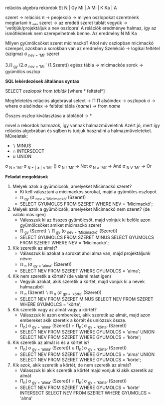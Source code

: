 relációs algebra
rekordok
  St
N | Gy
Mi | A
Mi | K
Ka | A

szeret → relációs 
π → peojekció → milyen oszlopokat szeretnénk megtartani 
π ₙₑᵥ szeret → az eredeti szeret táblát vegyük → 'vetítjük/projektáljuk a nev oszlopra'
A relációk eredménye halmaz, így az ismőtlédések nem szerepelhetnek benne.
Az eredmény
N 
Mi 
Ka


Milyen gyümölcsöket szeret micimackó?
Ahol név oszlopban micimackó szerepel, azokban a sorokban van az eredmény
Szelekció → logikai feltétel
(szigma)
σ <sub>nev = 'Mi'</sub> szeret


3.ℿ<sub> gy</sub> (2.σ <sub>nev = 'Mi </sub>' (1.Szeret))
egész tábla → micimackós sorok → gyümölcs oszlop

**SQL lekérdezések általános syntax**

SELECT *oszlopok*
from *táblák*
[where * feltétel*]


Megfeletetés relációs algebrával
select → Π
Π alsóindex → oszlopok
σ → where
σ alsóindex → feltétel
tábla {*name*} → from *name*

Összes oszlop kiválasztása a táblából → *

mivel a rekordok halmazok, így vannak halmazműveletink
Azért jó, mert így relációs algebrában és sqlben is tudjuk használni a halmazműveleteket.
Műveletek:
* ∖   MINUS
* ∩   INTERSECCT
* ∪   UNION

σ <sub>N = 'Mi' </sub> 
σ <sub>N ≠ | ≥ | ≤ 'Mi' </sub> ()
σ <sub>N ! 'Mi' </sub> → Not
σ <sub>N ∧ 'Mi' </sub> → And
σ <sub>N V 'Mi' </sub> → Or


**Feladat megoldások**
1. Melyek azok a gyümölcsök, amelyeket Micimackó szeret?
    * Ki kell választani a micimackós sorokat, majd a gyümölcs oszlopot
    * ℿ<sub> gy</sub> (σ <sub>nev = 'Micimackó' </sub> (Szeret))
    * SELECT GYUMOLCS FROM SZERET WHERE NEV = 'Micimackó'; 
2. Melyek azok a gyümölcsök, amelyeket Micimackó nem szeret? (de valaki más igen)
    * Válasszuk ki az összes gyümölcsöt, majd volnjuk ki belőle azon gyümölcsöket amiket micimackó szeret
    * ℿ<sub> gy</sub> (Szeret) ∖ ℿ<sub> gy</sub> (σ <sub>nev = 'Micimackó' </sub> (Szeret))
    * SELECT GYUMOLCS FROM SZERET MINUS SELECT GYUMOLCS FROM SZERET WHERE NEV = 'Micimackó';
3. Kik szeretik az almát?
    * Válasszuk ki azokat a sorokat ahol alma van, majd projektáljunk névre
    * ℿ<sub> n</sub> (σ <sub>gy = 'alma'</sub> (Szeret))
    * SELECT NEV FROM SZERET WHERE GYUMOLCS = 'alma';
4. Kik nem szeretik a körtét? (de valami mást igen)
    * Vegyük azokat, akik szeretik a körtét, majd vonjuk ki a nevek halmazából
    * ℿ<sub> n</sub> (Szeret) ∖ ℿ<sub> n</sub> (σ <sub>gy = 'körte' </sub> (Szeret))
    * SELECT NEV FROM SZERET MINUS SELECT NEV FROM SZERET WHERE GYUMOLCS = 'körte';
5. Kik szeretik vagy az almát vagy a körtét?
    * Válaszzuk ki azon embereket, akik szeretik az almát, majd azon embereket akik szeretik a körtét és uniózzuk össze.
    * Π<sub>n</sub>( σ <sub>gy = 'alma' </sub> (Szeret)) ∩ Π<sub>n</sub>( σ <sub>gy = 'körte' </sub> (Szeret))
    * SELECT NEV FROM SZERET WHERE GYUMOLCS = 'alma' UNION SELECT NEV FROM SZERET WHERE GYUMOLCS = 'körte';
6.  Kik szeretik az almát is és a körtét is?
    * Π<sub>n</sub>( σ <sub>gy = 'alma' </sub> (Szeret)) ∪ Π<sub>n</sub>( σ <sub>gy = 'körte' </sub> (Szeret))
    * SELECT NEV FROM SZERET WHERE GYUMOLCS = 'alma' UNION SELECT NEV FROM SZERET WHERE GYUMOLCS = 'körte';
7. Kik azok, akik szeretik a körtét, de nem szeretik az almát?
    * Válasszuk ki akik szeretik a körtét majd vonjuk ki akik szeretik az almát
    * Π<sub>n</sub>( σ <sub>gy = 'alma' </sub> (Szeret)) ∩ Π<sub>n</sub>( σ <sub>gy = 'körte' </sub> (Szeret))
    * SELECT NEV FROM SZERET WHERE GYUMOLCS = 'körte' INTERSECT SELECT NEV FROM SZERET WHERE GYUMOLCS = 'alma'










